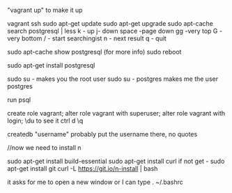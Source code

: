 "vagrant up" to make it up

vagrant ssh
sudo apt-get update
sudo apt-get upgrade
sudo apt-cache search postgresql | less
   k - up
   j- down
   space -page down
   gg -very top
   G -very bottom
   / - start searchingist
   n - next result
   q - quit

sudo apt-cache show postgresql (for more info)
sudo reboot

sudo apt-get install postgresql

sudo su -       makes you the root user
sudo su - postgres makes me the user postgres

run psql

create role vagrant;
alter role vagrant with superuser;
alter role vagrant with login; 
\du to see it
ctrl d
\q

createdb "username" probably put the username there, no quotes


//now we need to install n

sudo apt-get install build-essential
sudo apt-get install curl
if not get - sudo apt-get install git
curl -L https://git.io/n-install | bash

it asks for me to open a new window or I can type . ~/.bashrc